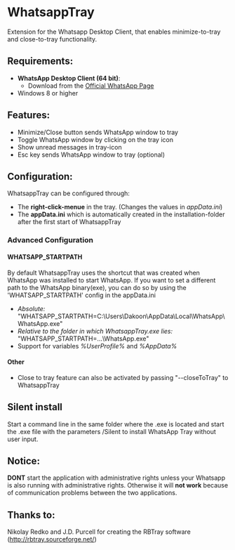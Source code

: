 # WhatsappTray
Extension for the Whatsapp Desktop Client, that enables minimize-to-tray and close-to-tray functionality.

## Requirements:
- **WhatsApp Desktop Client (64 bit)**:
  - Download from the [Official WhatsApp Page](https://www.whatsapp.com/download/)
- Windows 8 or higher

## Features:
- Minimize/Close button sends WhatsApp window to tray
- Toggle WhatsApp window by clicking on the tray icon
- Show unread messages in tray-icon
- Esc key sends WhatsApp window to tray (optional)

## Configuration:
WhatsappTray can be configured through:
- The **right-click-menue** in the tray. (Changes the values in *appData.ini*)
- The **appData.ini** which is automatically created in the installation-folder after the first start of WhatsappTray

### Advanced Configuration
#### WHATSAPP_STARTPATH
By default WhatsappTray uses the shortcut that was created when WhatsApp was installed to start WhatsApp.
If you want to set a different path to the WhatsApp binary(exe), you can do so by using the 'WHATSAPP_STARTPATH' config in the appData.ini
- *Absolute:* "WHATSAPP_STARTPATH=C:\Users\Dakoon\AppData\Local\WhatsApp\WhatsApp.exe"
- *Relative to the folder in which WhatsappTray.exe lies:* "WHATSAPP_STARTPATH=.\..\WhatsApp.exe"
- Support for variables *%UserProfile%* and *%AppData%*

#### Other
- Close to tray feature can also be activated by passing "--closeToTray" to WhatsappTray

## Silent install
Start a command line in the same folder where the .exe is located and start the .exe file with the parameters /Silent to install WhatsApp Tray without user input.

## Notice:
**DONT** start the application with administrative rights unless your Whatsapp is also running with administrative rights.
Otherwise it will **not work** because of communication problems between the two applications.

## Thanks to:
Nikolay Redko and J.D. Purcell for creating the RBTray software (http://rbtray.sourceforge.net/)
